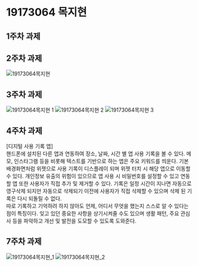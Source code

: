 # 19173064 목지현

## 1주차 과제

## 2주차 과제
   ![19173064목지현](https://user-images.githubusercontent.com/71024951/93354146-a918e880-f877-11ea-84d7-1aca4a9ac43a.png)
   

## 3주차 과제
   ![19173064목지현 1](https://user-images.githubusercontent.com/71024951/93469600-b0013300-f92b-11ea-9b69-a0eefb61f5cd.png)
   ![19173064목지현 2](https://user-images.githubusercontent.com/71024951/93469696-d030f200-f92b-11ea-8c81-7b91a34593a9.png)
   ![19173064목지현 3](https://user-images.githubusercontent.com/71024951/93469728-d8892d00-f92b-11ea-913f-71c831e16afb.png)


## 4주차 과제
[디지털 사용 기록 앱]    
핸드폰에 설치된 다른 앱과 연동하여 장소, 날짜, 시간 별 앱 사용 기록을 볼 수 있다. 메모, 인스타그램 등을 비롯해 텍스트를 기반으로 하는 앱은 주요 키워드를 띄운다. 기본 배경화면처럼 위젯으로 사용 기록이 디스플레이 되며 위젯 터치 시 해당 앱으로 이동할 수 있다. 개인정보 유출의 위험이 있으므로 앱 사용 시 비밀번호를 설정할 수 있고 연동할 앱 또한 사용자가 직접 추가 및 제거할 수 있다. 기록은 일정 시간이 지나면 자동으로 영구삭제 되지만 자동으로 삭제되기 이전에 사용자가 직접 삭제할 수 있으며 삭제 된 기록은 다시 되돌릴 수 없다.    
따로 기록하고 기억하려 하지 않아도 언제, 어디서 무엇을 했는지 스스로 알 수 있다는 점이 특징이다. 잊고 있던 중요한 사항을 상기시켜줄 수도 있으며 생활 패턴, 주요 관심사 등을 파악하고 개선 및 발전을 도모할 수 있도록 도와준다.


## 7주차 과제
![19173064목지현_1](https://user-images.githubusercontent.com/71024951/96368586-796b4200-118f-11eb-9265-85f3457586b5.PNG)
![19173064목지현_2](https://user-images.githubusercontent.com/71024951/96368603-8d16a880-118f-11eb-97ed-f4d8b477ec55.PNG)
